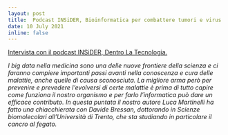 ```yaml
---
layout: post
title:  Podcast INSiDER, Bioinformatica per combattere tumori e virus
date: 10 July 2021
inline: false
---
```



[Intervista con il  podcast INSiDER, Dentro La Tecnologia.](https://www.dentrolatecnologia.it/s3e28?t=260)


*I big data nella medicina sono una delle nuove frontiere della scienza e ci faranno compiere importanti passi avanti nella conoscenza e cura delle malattie, anche quelle di causa sconosciuta. La migliore arma però per prevenire e prevedere l’evolversi di certe malattie è prima di tutto capire come funziona il nostro organismo e per farlo l’informatica può dare un efficace contributo. In questa puntata il nostro autore Luca Martinelli ha fatto una chiacchierata con Davide Bressan, dottorando in Scienze biomolecolari all’Università di Trento, che sta studiando in particolare il cancro al fegato.*

